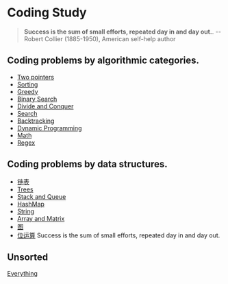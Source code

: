 # Coding Study

>**Success is the sum of small efforts, repeated day in and day out.**.
>--Robert Collier (1885-1950), American self-help author

## Coding problems by algorithmic categories.

- [Two pointers](two-pointers/README.md)
- [Sorting](sorting/README.md)
- [Greedy](greedy/README.md)
- [Binary Search](binary-search/README.md)
- [Divide and Conquer](divide-conquer/README.md)
- [Search](search/README.md)
- [Backtracking](backtracking/README.md)
- [Dynamic Programming](dynamic-programming/README.md)
- [Math](math/README.md)
- [Regex](regex/README.md)

## Coding problems by data structures.

- [链表](Leetcode%20题解%20-%20链表.md)
- [Trees](tree/README.md)
- [Stack and Queue](stack-queue/README.md)
- [HashMap](hashmap/README.md)
- [String](string/README.md)
- [Array and Matrix](array-matrix/README.md)
- [图](Leetcode%20题解%20-%20图.md)
- [位运算](Leetcode%20题解%20-%20位运算.md)
Success is the sum of small efforts, repeated day in and day out.

## Unsorted
[Everything](leetcode.md)